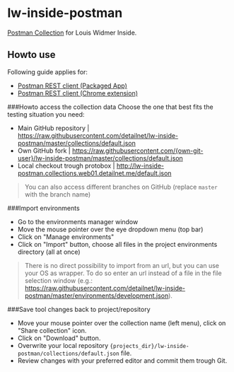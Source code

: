 # lw-inside-postman
[Postman Collection](https://www.getpostman.com/) for Louis Widmer Inside.

## Howto use
Following guide applies for:
 - [Postman REST client (Packaged App)](https://www.getpostman.com/)
 - [Postman REST client (Chrome extension)](https://chrome.google.com/webstore/detail/postman-rest-client/fdmmgilgnpjigdojojpjoooidkmcomcm)

###Howto access the collection data
Choose the one that best fits the testing situation you need:
 - Main GitHub repository | https://raw.githubusercontent.com/detailnet/lw-inside-postman/master/collections/default.json
 - Own GitHub fork | https://raw.githubusercontent.com/{own-git-user}/lw-inside-postman/master/collections/default.json
 - Local checkout trough protobox | http://lw-inside-postman.collections.web01.detailnet.me/default.json

> You can also access different branches on GitHub (replace `master` with the branch name)

###Import environments
 - Go to the environments manager window
  - Move the mouse pointer over the eye dropdown menu (top bar)
  - Click on "Manage environments"
 - Click on "Import" button, choose all files in the project environments directory (all at once)

> There is no direct possibility to import from an url, but you can use your OS as wrapper. 
> To do so enter an url instead of a file in the file selection window (e.g.: https://raw.githubusercontent.com/detailnet/lw-inside-postman/master/environments/development.json).

###Save tool changes back to project/repository
 - Move your mouse pointer over the collection name (left menu), click on "Share collection" icon.
 - Click on "Download" button.
 - Overwrite your local repository `{projects_dir}/lw-inside-postman/collections/default.json` file.
 - Review changes with your preferred editor and commit them trough Git.

